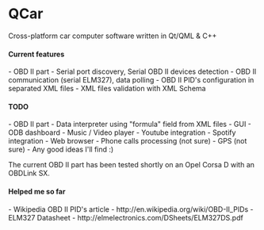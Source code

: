 QCar
====

Cross-platform car computer software written in Qt/QML &amp; C++

<h4>Current features</h4>
  - OBD II part
    - Serial port discovery, Serial OBD II devices detection
    - OBD II communication (serial ELM327), data polling
    - OBD II PID's configuration in separated XML files
    - XML files validation with XML Schema    

<h4>TODO</h4>
  - OBD II part
    - Data interpreter using "formula" field from XML files
  - GUI
    - ODB dashboard
    - Music / Video player
    - Youtube integration
    - Spotify integration
    - Web browser
  - Phone calls processing (not sure)
  - GPS (not sure)  
  - Any good ideas I'll find :)
    
The current OBD II part has been tested shortly on an Opel Corsa D with an OBDLink SX.

<h4>Helped me so far</h4>
- Wikipedia OBD II PID's article - http://en.wikipedia.org/wiki/OBD-II_PIDs
- ELM327 Datasheet - http://elmelectronics.com/DSheets/ELM327DS.pdf
